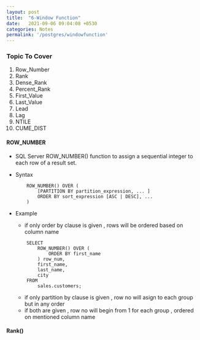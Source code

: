 ```yaml
---
layout: post
title:  "6-Window Function"
date:   2021-09-06 09:04:08 +0530
categories: Notes
permalink: '/postgres/windowfunction'
---
```

### Topic To Cover 
   1. Row_Number
   2. Rank
   3. Dense_Rank
   4. Percent_Rank
   5. First_Value
   6. Last_Value
   7. Lead
   8. Lag
   9. NTILE
   10. CUME_DIST


#### ROW_NUMBER
-  SQL Server ROW_NUMBER() function to assign a sequential integer to each row of a result set.

- Syntax 
	```
		ROW_NUMBER() OVER (
			[PARTITION BY partition_expression, ... ]
			ORDER BY sort_expression [ASC | DESC], ...
		)		
	```
- Example
	- if only order by clause is given , rows will be ordered based on column name
	```
		SELECT 
			ROW_NUMBER() OVER (
				ORDER BY first_name
			) row_num,
			first_name, 
			last_name, 
			city
		FROM 
			sales.customers;
	```
	- if only partition by clause is given , row no will asign to each group but in any order 
	- if both are given , row no will begin from 1 for each group , ordered on mentioned column name

#### Rank()
